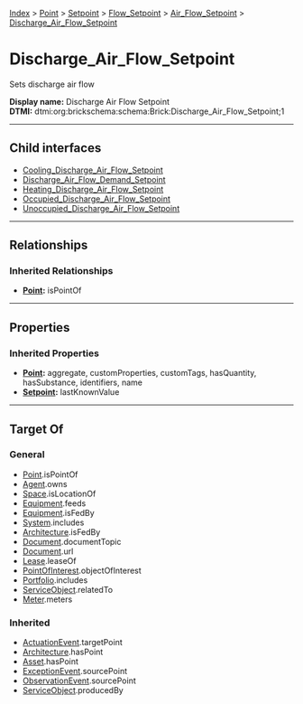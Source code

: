 [Index](../../../../../index.md) > [Point](../../../../Point.md) > [Setpoint](../../../Setpoint.md) > [Flow_Setpoint](../../Flow_Setpoint.md) > [Air_Flow_Setpoint](../Air_Flow_Setpoint.md) > [Discharge_Air_Flow_Setpoint](#)
# Discharge_Air_Flow_Setpoint

Sets discharge air flow


**Display name:** Discharge Air Flow Setpoint<br />
**DTMI:** dtmi:org:brickschema:schema:Brick:Discharge_Air_Flow_Setpoint;1

---

## Child interfaces
* [Cooling_Discharge_Air_Flow_Setpoint](Cooling-/Cooling_Discharge_Air_Flow_Setpoint.md)
* [Discharge_Air_Flow_Demand_Setpoint](Discharge_Air_Flow_Demand_Setpoint.md)
* [Heating_Discharge_Air_Flow_Setpoint](Heating-/Heating_Discharge_Air_Flow_Setpoint.md)
* [Occupied_Discharge_Air_Flow_Setpoint](Occupied-/Occupied_Discharge_Air_Flow_Setpoint.md)
* [Unoccupied_Discharge_Air_Flow_Setpoint](Unoccupied-/Unoccupied_Discharge_Air_Flow_Setpoint.md)

---

## Relationships

### Inherited Relationships
* **[Point](../../../../Point.md):** isPointOf

---

## Properties

### Inherited Properties
* **[Point](../../../../Point.md):** aggregate, customProperties, customTags, hasQuantity, hasSubstance, identifiers, name
* **[Setpoint](../../../Setpoint.md):** lastKnownValue

---

## Target Of
### General
* [Point](../../../../Point.md).isPointOf
* [Agent](../../../../../Agent/Agent.md).owns
* [Space](../../../../../Space/Space.md).isLocationOf
* [Equipment](../../../../../Asset/Equipment/Equipment.md).feeds
* [Equipment](../../../../../Asset/Equipment/Equipment.md).isFedBy
* [System](../../../../../Collection/System/System.md).includes
* [Architecture](../../../../../Space/Architecture/Architecture.md).isFedBy
* [Document](../../../../../Information/Document/Document.md).documentTopic
* [Document](../../../../../Information/Document/Document.md).url
* [Lease](../../../../../Event/Lease.md).leaseOf
* [PointOfInterest](../../../../../Information/PointOfInterest.md).objectOfInterest
* [Portfolio](../../../../../Collection/Portfolio.md).includes
* [ServiceObject](../../../../../Information/ServiceObject/ServiceObject.md).relatedTo
* [Meter](../../../../../Asset/Equipment/Meter/Meter.md).meters
### Inherited
* [ActuationEvent](../../../../../Event/Point-/ActuationEvent.md).targetPoint
* [Architecture](../../../../../Space/Architecture/Architecture.md).hasPoint
* [Asset](../../../../../Asset/Asset.md).hasPoint
* [ExceptionEvent](../../../../../Event/Point-/ExceptionEvent.md).sourcePoint
* [ObservationEvent](../../../../../Event/Point-/ObservationEvent/ObservationEvent.md).sourcePoint
* [ServiceObject](../../../../../Information/ServiceObject/ServiceObject.md).producedBy
